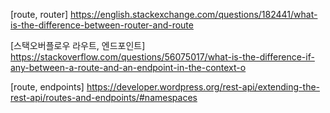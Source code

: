 <!-- 라우트(route) === 엔드포인트(endpoint)
-> 엔드포인트에 접근하기 위한 이름? url에 사용된다?

라우터(router)
사용자가 요청한 라우트에 대해 라우팅하는 함수? 부분? -->


[route, router] 
https://english.stackexchange.com/questions/182441/what-is-the-difference-between-router-and-route


[스택오버플로우 라우트, 엔드포인트] 
https://stackoverflow.com/questions/56075017/what-is-the-difference-if-any-between-a-route-and-an-endpoint-in-the-context-o

[route, endpoints] 
https://developer.wordpress.org/rest-api/extending-the-rest-api/routes-and-endpoints/#namespaces